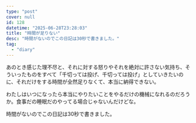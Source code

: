 ```yaml
---
type: "post"
cover: null
id: 128
datetime: "2025-06-28T23:28:03"
title: "時間が足りない"
desc: "時間がないのでこの日記は30秒で書きました。"
tag:
  - "diary"
---
```


あのとき感じた理不尽と、それに対する怒りやそれを絶対に許さない気持ち、そういったものをすべて「千切っては投げ、千切っては投げ」としていきたいのに、それだけをする時間が全然足りなくて、本当に納得できない。

わたしはいつになったら本当にやりたいことをやるだけの機械になれるのだろうか。食事だの睡眠だのやってる場合じゃないんだけどな。

時間がないのでこの日記は30秒で書きました。
